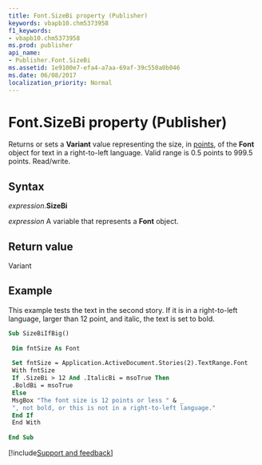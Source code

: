 ```yaml
---
title: Font.SizeBi property (Publisher)
keywords: vbapb10.chm5373958
f1_keywords:
- vbapb10.chm5373958
ms.prod: publisher
api_name:
- Publisher.Font.SizeBi
ms.assetid: 1e9100e7-efa4-a7aa-69af-39c550a0b046
ms.date: 06/08/2017
localization_priority: Normal
---
```



# Font.SizeBi property (Publisher)

Returns or sets a  **Variant** value representing the size, in [points](../language/glossary/vbe-glossary.md#point), of the **Font** object for text in a right-to-left language. Valid range is 0.5 points to 999.5 points. Read/write.


## Syntax

_expression_.**SizeBi**

 _expression_ A variable that represents a  **Font** object.


## Return value

Variant


## Example

This example tests the text in the second story. If it is in a right-to-left language, larger than 12 point, and italic, the text is set to bold.


```vb
Sub SizeBiIfBig() 
 
 Dim fntSize As Font 
 
 Set fntSize = Application.ActiveDocument.Stories(2).TextRange.Font 
 With fntSize 
 If .SizeBi > 12 And .ItalicBi = msoTrue Then 
 .BoldBi = msoTrue 
 Else 
 MsgBox "The font size is 12 points or less " & _ 
 ", not bold, or this is not in a right-to-left language." 
 End If 
 End With 
 
End Sub
```

[!include[Support and feedback](~/includes/feedback-boilerplate.md)]